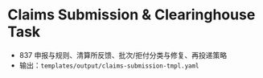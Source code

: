 # Claims Submission & Clearinghouse Task

- 837 申报与规则、清算所反馈、批次/拒付分类与修复、再投递策略
- 输出：`templates/output/claims-submission-tmpl.yaml`
